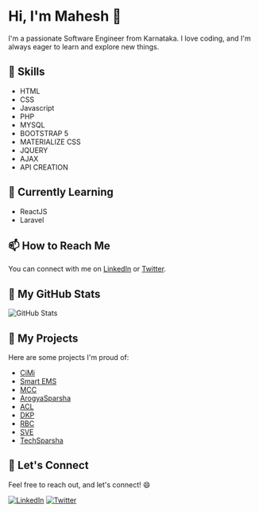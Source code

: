 # Hi, I'm Mahesh 👋

I'm a passionate Software Engineer from Karnataka. I love coding, and I'm always eager to learn and explore new things.

## 🔧 Skills
- HTML
- CSS
- Javascript
- PHP
- MYSQL
- BOOTSTRAP 5
- MATERIALIZE CSS
- JQUERY
- AJAX
- API CREATION

## 🌱 Currently Learning

- ReactJS
- Laravel

## 📫 How to Reach Me

You can connect with me on [LinkedIn](https://www.linkedin.com/in/mahesh93) or [Twitter](https://twitter.com/maheshj290?t=T6W0pjM0vV8ZQSG5XBGWAQ&s=08).

## 🚀 My GitHub Stats

![GitHub Stats](https://github-readme-stats.vercel.app/api?username=maheshlj093&show_icons=true&count_private=true)

## 💼 My Projects

Here are some projects I'm proud of:

- [CiMi](https://techsparsha.in/dev/CiMi)
- [Smart EMS](https://techsparsha.in/dev/CiMi/field)
- [MCC](https://techsparsha.in/dev/MCC)
- [ArogyaSparsha](https://techsparsha.in/dev/arogyasparsha)
- [ACL](https://techsparsha.in/dev/ACL)
- [DKP](https://techsparsha.in/dev/dkp)
- [RBC](https://techsparsha.in/dev/RBC)
- [SVE](https://techsparsha.in/dev/SVE)
- [TechSparsha](https://techsparsha.in/dev/TS/TechSparsha3)

## 🤝 Let's Connect

Feel free to reach out, and let's connect! 😄

[![LinkedIn](https://img.shields.io/badge/LinkedIn-Connect-blue)](https://www.linkedin.com/in/mahesh93)
[![Twitter](https://img.shields.io/badge/Twitter-Follow-blue)](https://twitter.com/maheshj290?t=T6W0pjM0vV8ZQSG5XBGWAQ&s=08)
